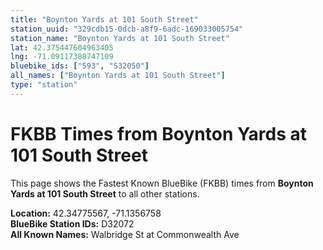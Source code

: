```yaml
---
title: "Boynton Yards at 101 South Street"
station_uuid: "329cdb15-0dcb-a8f9-6adc-169033005754"
station_name: "Boynton Yards at 101 South Street"
lat: 42.375447604963405
lng: -71.09117388747109
bluebike_ids: ["593", "S32050"]
all_names: ["Boynton Yards at 101 South Street"]
type: "station"
---
```


# FKBB Times from Boynton Yards at 101 South Street

This page shows the Fastest Known BlueBike (FKBB) times from **Boynton Yards at 101 South Street** to all other stations.

**Location:** 42.34775567, -71.1356758  
**BlueBike Station IDs:** D32072  
**All Known Names:** Walbridge St at Commonwealth Ave

